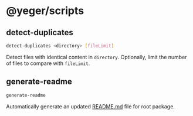 # @yeger/scripts

## detect-duplicates

```bash
detect-duplicates <directory> [fileLimit]
```

Detect files with identical content in `directory`.
Optionally, limit the number of files to compare with `fileLimit`.

## generate-readme

```bash
generate-readme
```

Automatically generate an updated [README.md](../../README.md) file for root package.
